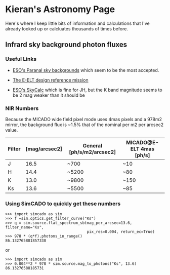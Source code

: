 # Kieran's Astronomy Page

Here's where I keep little bits of information and calculations that I've 
already looked up or calcluates thousands of times before.

## Infrard sky background photon fluxes

### Useful Links

* [ESO's Paranal sky backgrounds](https://www.eso.org/gen-fac/pubs/astclim/paranal/skybackground/)
which seem to be the most accepted.

* [The E-ELT design reference mission ]()

* [ESO's SkyCalc](https://www.eso.org/observing/etc/bin/gen/form?INS.MODE=swspectr+INS.NAME=SKYCALC)
which is fine for JH, but the K band magnitude seems to be 2 mag weaker than it
should be

### NIR Numbers

Because the MICADO wide field pixel mode uses 4mas pixels and a 978m2 mirror, 
the background flux is ~1.5% that of the nominal per m2 per arcsec2 value.

| Filter | [mag/arcsec2] | General [ph/s/m2/arcsec2] | MICADO@E-ELT 4mas [ph/s] |
|----|------|------|----|
| J  | 16.5 | ~700  | ~10 |
| H  | 14.4 | ~5200 | ~80 |
| K  | 13.0 | ~9800 | ~150 |
| Ks | 13.6 | ~5500 | ~85 |

### Using SimCADO to quickly get these numbers

    >>> import simcado as sim
    >>> f =sim.optics.get_filter_curve("Ks")
    >>> q = sim.source.flat_spectrum_sb(mag_per_arcsec=13.6, filter_name="Ks", 
                                        pix_res=0.004, return_ec=True)
    >>> 978 * (q*f).photons_in_range()
    86.132765881857338
    
or 

    >>> import simcado as sim
    >>> 0.004**2 * 978 * sim.source.mag_to_photons("Ks", 13.6)
    86.13276588185731

